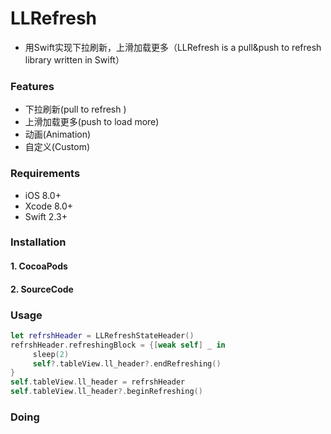 # LLRefresh

* 用Swift实现下拉刷新，上滑加载更多（LLRefresh is a pull&push to refresh library written in Swift）



### Features

- 下拉刷新(pull to refresh )
- 上滑加载更多(push to load more)
- 动画(Animation)
- 自定义(Custom)

### Requirements

- iOS 8.0+ 
- Xcode 8.0+
- Swift 2.3+

### Installation

#### 1. CocoaPods



#### 2. SourceCode



### Usage



```swift
let refrshHeader = LLRefreshStateHeader()
refrshHeader.refreshingBlock = {[weak self] _ in
     sleep(2)
     self?.tableView.ll_header?.endRefreshing()
}
self.tableView.ll_header = refrshHeader
self.tableView.ll_header?.beginRefreshing()
```





### Doing





